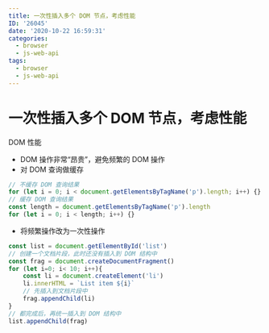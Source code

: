 ```yaml
---
title: 一次性插入多个 DOM 节点，考虑性能
ID: '26045'
date: '2020-10-22 16:59:31'
categories:
  - browser
  - js-web-api
tags:
  - browser
  - js-web-api
---
```


# 一次性插入多个 DOM 节点，考虑性能

DOM 性能

- DOM 操作非常“昂贵”，避免频繁的 DOM 操作
- 对 DOM 查询做缓存

``` js 
// 不缓存 DOM 查询结果
for (let i = 0; i < document.getElementsByTagName('p').length; i++) {}
// 缓存 DOM 查询结果
const length = document.getElementsByTagName('p').length
for (let i = 0; i < length; i++) {}
```

- 将频繁操作改为一次性操作

``` js 
const list = document.getElementById('list')
// 创建一个文档片段，此时还没有插入到 DOM 结构中
const frag = document.createDocumentFragment()
for (let i=0; i< 10; i++){
    const li = document.createElement('li')
    li.innerHTML = `List item ${i}`
    // 先插入到文档片段中
    frag.appendChild(li)
}
// 都完成后，再统一插入到 DOM 结构中
list.appendChild(frag)
```
 
 
 
 
 
 
 
 
 
 
 
 
 
 
 
 
 
 
 
 
 
 
